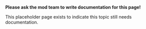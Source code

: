 **Please ask the mod team to write documentation for this page!**

This placeholder page exists to indicate this topic still needs documentation.
